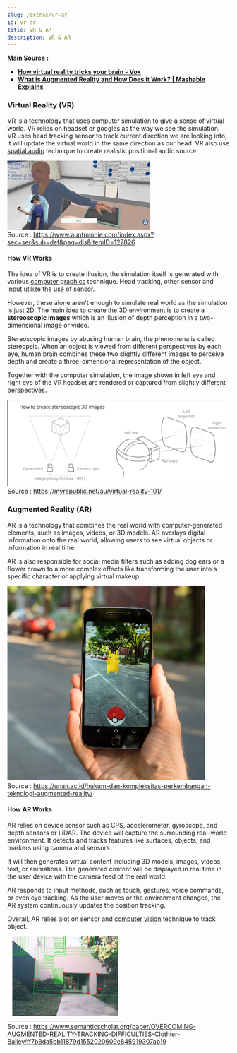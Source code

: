 ```yaml
---
slug: /extras/vr-ar
id: vr-ar
title: VR & AR
description: VR & AR
---
```


**Main Source :**

- **[How virtual reality tricks your brain - Vox](https://youtu.be/ybyib5pAq7Y)**
- **[ What is Augmented Reality and How Does it Work? | Mashable Explains](https://youtu.be/XX993jgeQ0M)**

### Virtual Reality (VR)

VR is a technology that uses computer simulation to give a sense of virtual world. VR relies on headset or googles as the way we see the simulation. VR uses head tracking sensor to track current direction we are looking into, it will update the virtual world in the same direction as our head. VR also use [spatial audio](/digital-media-processing/audio-effects#spatial-audio) technique to create realistic positional audio source.

![Demonstration of VR technology](./vr.jpeg)  
Source : https://www.auntminnie.com/index.aspx?sec=ser&sub=def&pag=dis&ItemID=127826

#### How VR Works

The idea of VR is to create illusion, the simulation itself is generated with various [computer graphics](/computer-graphics) technique. Head tracking, other sensor and input utilize the use of [sensor](/digital-media-processing/image-acquisition-sensing).

However, these alone aren't enough to simulate real world as the simulation is just 2D. The main idea to create the 3D environment is to create a **stereoscopic images** which is an illusion of depth perception in a two-dimensional image or video.

Stereoscopic images by abusing human brain, the phenomena is called stereopsis. When an object is viewed from different perspectives by each eye, human brain combines these two slightly different images to perceive depth and create a three-dimensional representation of the object.

Together with the computer simulation, the image shown in left eye and right eye of the VR headset are rendered or captured from slightly different perspectives.

![How VR creates stereoscopic images from human vision](./stereoscopic-images.png)  
Source : https://myrepublic.net/au/virtual-reality-101/

### Augmented Reality (AR)

AR is a technology that combines the real world with computer-generated elements, such as images, videos, or 3D models. AR overlays digital information onto the real world, allowing users to see virtual objects or information in real time.

AR is also responsible for social media filters such as adding dog ears or a flower crown to a more complex effects like transforming the user into a specific character or applying virtual makeup.

![Augmented Reality illustration in road](./ar.png)  
Source : https://unair.ac.id/hukum-dan-kompleksitas-perkembangan-teknologi-augmented-reality/

#### How AR Works

AR relies on device sensor such as GPS, accelerometer, gyroscope, and depth sensors or LiDAR. The device will capture the surrounding real-world environment. It detects and tracks features like surfaces, objects, and markers using camera and sensors.

It will then generates virtual content including 3D models, images, videos, text, or animations. The generated content will be displayed in real time in the user device with the camera feed of the real world.

AR responds to input methods, such as touch, gestures, voice commands, or even eye tracking. As the user moves or the environment changes, the AR system continuously updates the position tracking.

Overall, AR relies alot on sensor and [computer vision](/deep-learning/computer-vision) technique to track object.

![Tracking of an object in AR](./ar-tracking.jpeg)  
Source : https://www.semanticscholar.org/paper/OVERCOMING-AUGMENTED-REALITY-TRACKING-DIFFICULTIES-Clothier-Bailey/ff7b8da5bb11879d1552020609c845919307ab19
